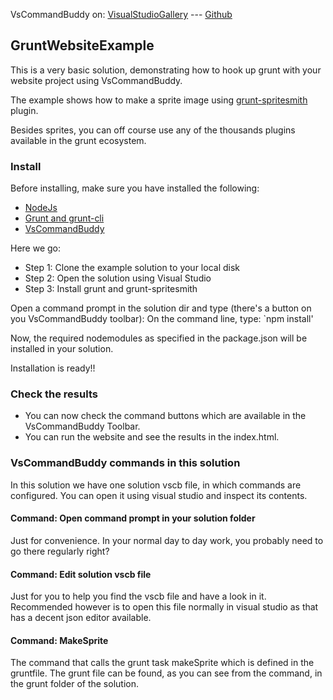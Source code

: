 ﻿VsCommandBuddy on: [VisualStudioGallery](http://visualstudiogallery.msdn.microsoft.com/f5da988e-2ec1-4061-a569-46d09733c668) --- [Github](https://github.com/PaulHuizer/VsCommandBuddy)

## GruntWebsiteExample
This is a very basic solution, demonstrating how to hook up grunt with your website project using VsCommandBuddy.

The example shows how to make a sprite image using [grunt-spritesmith](https://www.npmjs.org/package/grunt-spritesmith) plugin.

Besides sprites, you can off course use any of the thousands plugins available in the grunt ecosystem.

### Install
Before installing, make sure you have installed the following:
- [NodeJs](http://nodejs.org/)
- [Grunt and grunt-cli](http://gruntjs.com/getting-started)
- [VsCommandBuddy](http://visualstudiogallery.msdn.microsoft.com/f5da988e-2ec1-4061-a569-46d09733c668)


Here we go:
- Step 1: Clone the example solution to your local disk
- Step 2: Open the solution using Visual Studio
- Step 3: Install grunt and grunt-spritesmith

Open a command prompt in the solution dir and type (there's a button on you VsCommandBuddy toolbar):
On the command line, type:
`npm install'

Now, the required nodemodules as specified in the package.json will be installed in your solution.

Installation is ready!!

### Check the results
- You can now check the command buttons which are available in the VsCommandBuddy Toolbar. 
- You can run the website and see the results in the index.html.




### VsCommandBuddy commands in this solution
In this solution we have one solution vscb file, in which commands are configured. You can open it using visual studio and inspect its contents.

#### Command: Open command prompt in your solution folder
Just for convenience. In your normal day to day work, you probably need to go there regularly right?

#### Command: Edit solution vscb file
Just for you to help you find the vscb file and have a look in it. Recommended however is to open this file normally in visual studio as that has a decent json editor available.

#### Command: MakeSprite
The command that calls the grunt task makeSprite which is defined in the gruntfile. The grunt file can be found, as you can see from the command, in the grunt folder of the solution.

